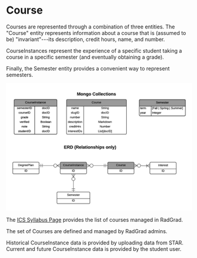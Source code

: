# Course

Courses are represented through a combination of three entities.  The "Course" entity represents information about a course that is (assumed to be) "invariant"---its description, credit hours, name, and number.
 
CourseInstances represent the experience of a specific student taking a course in a specific semester (and eventually obtaining a grade).  

Finally, the Semester entity provides a convenient way to represent semesters.

<img src="images/Course.png" width="600px">

The [ICS Syllabus Page](http://courses.ics.hawaii.edu/syllabuses/) provides the list of courses managed in RadGrad.

The set of Courses are defined and managed by RadGrad admins. 

Historical CourseInstance data is provided by uploading data from STAR. Current and future CourseInstance data is provided by the student user.